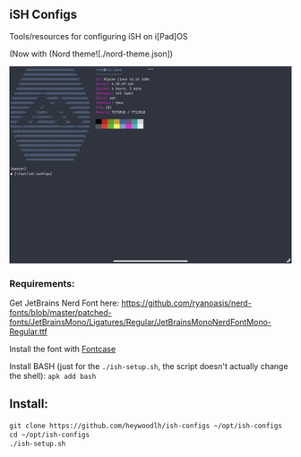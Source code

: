 ## iSH Configs

Tools/resources for configuring iSH on i[Pad]OS

(Now with (Nord theme![./nord-theme.json])

![screenshot](./screenshot.png)

### Requirements:

Get JetBrains Nerd Font here: https://github.com/ryanoasis/nerd-fonts/blob/master/patched-fonts/JetBrainsMono/Ligatures/Regular/JetBrainsMonoNerdFontMono-Regular.ttf

Install the font with [Fontcase](https://apps.apple.com/us/app/fontcase-manage-your-type/id1205074470)

Install BASH (just for the `./ish-setup.sh`, the script doesn't actually change the shell): `apk add bash`

## Install:

```
git clone https://github.com/heywoodlh/ish-configs ~/opt/ish-configs
cd ~/opt/ish-configs
./ish-setup.sh
```
